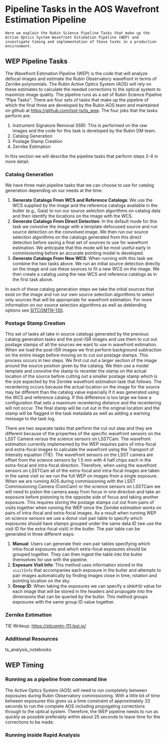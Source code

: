 # Pipeline Tasks in the AOS Wavefront Estimation Pipeline

```{abstract}
Here we explain the Rubin Science Pipeline Tasks that make up the Active Optics System Wavefront Estimation Pipeline (WEP) and investigate timing and implementation of those tasks in a production environment.
```

## WEP Pipeline Tasks

The Wavefront Estimation Pipeline (WEP) is the code that will analyze defocal images and estimate the Rubin Observatory wavefront in terms of Zernike polynomials. The Rubin Active Optics System (AOS) will rely on these estimates to calculate the needed corrections to the optical system to maximize image quality. The pipeline runs as a set of Rubin Science Pipeline "Pipe Tasks". There are four sets of tasks that make up the pipeline of which the final three are developed by the Rubin AOS team and maintained on github at https://github.com/lsst-ts/ts_wep. The four jobs that the tasks perform are:

1. Instrument Signature Removal (ISR): This is performed on the raw images and the code for this task is developed by the Rubin DM team.
2. Catalog Generation
3. Postage Stamp Creation
4. Zernike Estimation

In this section we will describe the pipeline tasks that perform steps 2-4 in more detail.

### Catalog Generation

We have three main pipeline tasks that we can choose to use for catalog generation depending on our needs at the time.

1. **Generate Catalogs From WCS and Reference Catalogs**: We use the WCS supplied by the image and the reference catalogs available in the butler (e.g., Gaia) to run our source selection algorithms on catalog data and then identify the locations on the image with the WCS.
2. **Generate Catalogs From Direct Detection**: In the default mode for this task we convolve the image with a template defocused source and run source detection on the convolved image. We then run our source selection algorithms on the catalogs generated from this direct detection before saving a final set of sources to use for wavefront estimation. We anticipate that this mode will be most useful early in commissioning before an accurate pointing model is developed.
3. **Generate Catalogs From New WCS**: When running with this task we combine the two tasks above. We run an initial source detection directly on the image and use these sources to fit a new WCS on the image. We then create a catalog using the new WCS and reference catalogs as in the first task above.

In each of these catalog generation steps we take the initial sources that exist on the image and run our own source selection algorithms to select only sources that will be appropriate for wavefront estimation. For more information on our source selection algorithms as well as deblending options see [SITCOMTN-130](https://sitcomtn-130.lsst.io/).

### Postage Stamp Creation

This set of tasks all take in source catalogs generated by the previous catalog generation tasks and the post-ISR images and use them to cut out postage stamps of all the sources we want to use in wavefront estimation. When we load the post-ISR images we first perform background subtraction on the entire image before moving on to cut out postage stamps. This process occurs in two steps. We first cut out a larger section of the image around the source position given by the catalog. We then use a model template and convolve the stamp to recenter the stamp on the actual location of the source before cutting out a smaller postage stamp which is the size expected by the Zernike wavefront estimation task that follows. The recentering occurs because the actual location on the image for the source may be different than the catalog value especially if it was generated using the WCS and reference catalog. If this difference is too large we have a configuration that sets a maximum recentering distance and the recentering will not occur. The final stamp will be cut out in the original location and the stamp will be flagged in the task metadata as well as adding a warning message to the task log.

There are two separate tasks that perform the cut out step and they are different because of the properties of the specific wavefront sensors on the LSST Camera versus the science sensors on LSSTCam. The wavefront estimation currently implemented by the WEP requires pairs of intra-focal and extra-focal images to calculate the wavefront using the Transport of Intensity equation (TIE). The wavefront sensors on the LSST camera are offset from the science sensors by 1.5 mm with 4 half chips each in the extra-focal and intra-focal direction. Therefore, when using the wavefront sensors on LSSTCam all of the extra-focal and intra-focal images are taken in the same visit so we  run the full WEP on images from a single exposure. When we are running AOS during commissioning with the LSST Commissioning Camera (ComCam) or the science sensors on LSSTCam we will need to piston the camera away from focus in one direction and take an exposure before pistoning to the opposite side of focus and taking another exposure. This requires storing the postage stamps cut out from pairs of visits together when running the WEP since the Zernike estimation works on pairs of intra-focal and extra-focal images. As a result when running WEP on science sensors we use a donut visit pair table to specify which exposures should have stamps grouped under the same data ID (we use the visit ID for the extra-focal visit) in the butler. The pair table can be generated in three different ways:

1. **Manual**: Users can generate their own pair tables specifying which intra-focal exposures and which extra-focal exposures should be grouped together. They can then ingest the table into the butler themselves for use with the pipeline.
2. **Exposure Visit Info**: This method uses information stored in the `visitInfo` that accompanies each exposure in the butler and attempts to pair images automatically by finding images close in time, rotation and pointing location on the sky.
3. **Group ID**: When taking the exposures we can specify a `GROUPID` value for each image that will be stored in the headers and propogate into the dimensions that can be queried by the butler. This method groups exposures with the same group ID value together.

### Zernike Estimation

TIE Writeup: https://sitcomtn-111.lsst.io/

### Additional Resources

ts_analysis_notebooks

## WEP Timing

### Running as a pipeline from command line

The Active Optics System (AOS) will need to run completely between exposures during Rubin Observatory commissioning. With a little bit of time between exposures this gives us a time constraint of approximately 33 seconds to run the complete AOS including propogating corrections through to the optical system. Therefore, the WEP pipeline needs to run as quickly as possible preferably within about 25 seconds to leave time for the corrections to be made.

### Running inside Rapid Analysis


